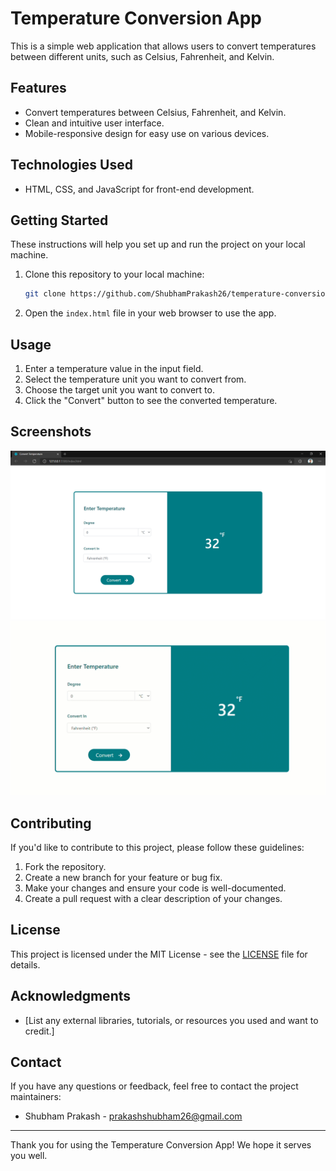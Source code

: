 # Temperature Conversion App

This is a simple web application that allows users to convert temperatures between different units, such as Celsius, Fahrenheit, and Kelvin.

## Features

- Convert temperatures between Celsius, Fahrenheit, and Kelvin.
- Clean and intuitive user interface.
- Mobile-responsive design for easy use on various devices.

## Technologies Used

- HTML, CSS, and JavaScript for front-end development.

## Getting Started

These instructions will help you set up and run the project on your local machine.

1. Clone this repository to your local machine:

   ```bash
   git clone https://github.com/ShubhamPrakash26/temperature-conversion.git
   ```

2. Open the `index.html` file in your web browser to use the app.

## Usage

1. Enter a temperature value in the input field.
2. Select the temperature unit you want to convert from.
3. Choose the target unit you want to convert to.
4. Click the "Convert" button to see the converted temperature.

## Screenshots

![Screenshot 1](/assets/output.png)
![Screenshot 2](/assets/preview.gif)

## Contributing

If you'd like to contribute to this project, please follow these guidelines:

1. Fork the repository.
2. Create a new branch for your feature or bug fix.
3. Make your changes and ensure your code is well-documented.
4. Create a pull request with a clear description of your changes.

## License

This project is licensed under the MIT License - see the [LICENSE](LICENSE) file for details.

## Acknowledgments

- [List any external libraries, tutorials, or resources you used and want to credit.]

## Contact

If you have any questions or feedback, feel free to contact the project maintainers:

- Shubham Prakash - [prakashshubham26@gmail.com](mailto:prakashshubham26@gmail.com)

---

Thank you for using the Temperature Conversion App! We hope it serves you well.

